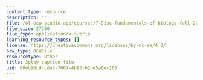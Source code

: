 ```yaml
---
content_type: resource
description: ''
file: /ol-ocw-studio-app/courses/7-01sc-fundamentals-of-biology-fall-2011/00eb90cdcda376674b9362be5a6ec265_BIIWlZqWxKg.srt
file_size: 27250
file_type: application/x-subrip
learning_resource_types: []
license: https://creativecommons.org/licenses/by-nc-sa/4.0/
ocw_type: OCWFile
resourcetype: Other
title: 3play caption file
uid: 00eb90cd-cda3-7667-4b93-62be5a6ec265
---
```

